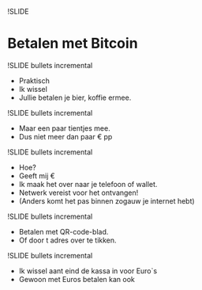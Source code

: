 !SLIDE

# Betalen met Bitcoin # 

!SLIDE bullets incremental

* Praktisch
* Ik wissel
* Jullie betalen je bier, koffie ermee.

!SLIDE bullets incremental

* Maar een paar tientjes mee.
* Dus niet meer dan paar € pp

!SLIDE bullets incremental

* Hoe?
* Geeft mij €
* Ik maak het over naar je telefoon of wallet.
* Netwerk vereist voor het ontvangen!
* (Anders komt het pas binnen zogauw je internet hebt)

!SLIDE bullets incremental

* Betalen met QR-code-blad.
* Of door t adres over te tikken.

!SLIDE bullets incremental

* Ik wissel aant eind de kassa in voor Euro`s
* Gewoon met Euros betalen kan ook

